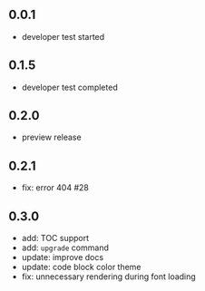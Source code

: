 ## 0.0.1

- developer test started

## 0.1.5

- developer test completed

## 0.2.0

- preview release

## 0.2.1

- fix: error 404 #28

## 0.3.0

- add: TOC support
- add: `upgrade` command
- update: improve docs
- update: code block color theme
- fix: unnecessary rendering during font loading
